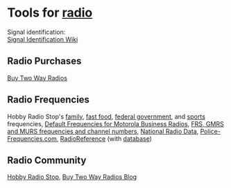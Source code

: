 
# Tools for [radio](https://trendless.tech/radio/)

Signal identification:  
[Signal Identification Wiki](https://www.sigidwiki.com/wiki/Signal_Identification_Guide)

## Radio Purchases

[Buy Two Way Radios](https://www.buytwowayradios.com/)

## Radio Frequencies

Hobby Radio Stop's [family](https://www.bearcat1.com/family.htm), [fast food](https://www.bearcat1.com/fastfood.htm), [federal government](https://www.bearcat1.com/feds.htm), and [sports](https://www.bearcat1.com/sports.htm) frequencies,
[Default Frequencies for Motorola Business Radios](https://www.buytwowayradios.com/blog/2015/05/default_frequencies_for_motorola_business_radios.html),
[FRS, GMRS and MURS frequencies and channel numbers](https://natcommag.substack.com/p/frs-gmrs-murs-frequencies-and-channels),
[National Radio Data](https://www.nationalradiodata.com/),
[Police-Frequencies.com](https://www.police-frequencies.com/),
[RadioReference](https://www.radioreference.com/) (with [database](https://www.radioreference.com/db/))

## Radio Community

[Hobby Radio Stop](https://www.bearcat1.com/),
[Buy Two Way Radios Blog](https://www.buytwowayradios.com/blog)
